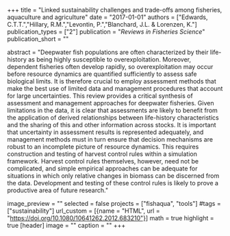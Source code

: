 +++
title = "Linked sustainability challenges and trade-offs among fisheries, aquaculture and agriculture"
date = "2017-01-01"
authors = ["Edwards, C.T.T.","Hillary, R.M.","Levontin, P.","Blanchard, J.L. & Lorenzen, K."]
publication_types = ["2"]
publication = "_Reviews in Fisheries Science_"
publication_short = ""

abstract = "Deepwater fish populations are often characterized by their life-history as being highly susceptible to overexploitation. Moreover, dependent fisheries often develop rapidly, so overexploitation may occur before resource dynamics are quantified sufficiently to assess safe biological limits. It is therefore crucial to employ assessment methods that make the best use of limited data and management procedures that account for large uncertainties. This review provides a critical synthesis of assessment and management approaches for deepwater fisheries. Given limitations in the data, it is clear that assessments are likely to benefit from the application of derived relationships between life-history characteristics and the sharing of this and other information across stocks. It is important that uncertainty in assessment results is represented adequately, and management methods must in turn ensure that decision mechanisms are robust to an incomplete picture of resource dynamics. This requires construction and testing of harvest control rules within a simulation framework. Harvest control rules themselves, however, need not be complicated, and simple empirical approaches can be adequate for situations in which only relative changes in biomass can be discerned from the data. Development and testing of these control rules is likely to prove a productive area of future research."

image_preview = ""
selected = false
projects = ["fishaqua", "tools"]
#tags = ["sustainability"]
url_custom = [{name = "HTML", url = "https://doi.org/10.1080/10641262.2012.683210"}]
math = true
highlight = true
[header]
image = ""
caption = ""
+++


